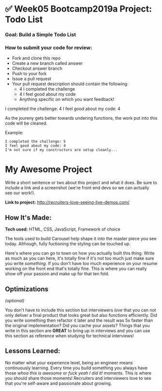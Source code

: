 # ✅ Week05 Bootcamp2019a Project: Todo List

### Goal: Build a Simple Todo List

### How to submit your code for review:

- Fork and clone this repo
- Create a new branch called answer
- Checkout answer branch
- Push to your fork
- Issue a pull request
- Your pull request description should contain the following:
  - 4 I completed the challenge
  - 4 I feel good about my code
  - Anything specific on which you want feedback!

  
  
I completed the challenge: 4
I feel good about my code: 4

As the joureny gets better towards undering functions, the work put into this code will be cleaned.
  
  

Example:
```
I completed the challenge: 5
I feel good about my code: 4
I'm not sure if my constructors are setup cleanly...
```

 # My Awesome Project
Write a short sentence or two about this project and what it does. Be sure to include a link and a screenshot (we're front end devs so we can actually see our work!).

**Link to project:** http://recruiters-love-seeing-live-demos.com/

<!-- ![alt tag](http://placecorgi.com/1200/650) -->

## How It's Made:

**Tech used:** HTML, CSS, JavaScript, Framework of choice

The tools used to build Carousel help shape it into the master piece you see today.  Although, fully fuctioning the styling can be touched up.



Here's where you can go to town on how you actually built this thing. Write as much as you can here, it's totally fine if it's not too much just make sure you write *something*. If you don't have too much experience on your resume working on the front end that's totally fine. This is where you can really show off your passion and make up for that ten fold.

## Optimizations
*(optional)*

You don't have to include this section but interviewers *love* that you can not only deliver a final product that looks great but also functions efficiently. Did you write something then refactor it later and the result was 5x faster than the original implementation? Did you cache your assets? Things that you write in this section are **GREAT** to bring up in interviews and you can use this section as reference when studying for technical interviews!

## Lessons Learned:

No matter what your experience level, being an engineer means continuously learning. Every time you build something you always have those *whoa this is awesome* or *fuck yeah I did it!* moments. This is where you should share those moments! Recruiters and interviewers love to see that you're self-aware and passionate about growing.

